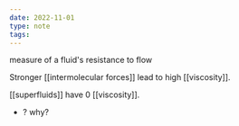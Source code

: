 ```yaml
---
date: 2022-11-01
type: note
tags:
---
```


measure of a fluid's resistance to flow

Stronger [[intermolecular forces]] lead to high [[viscosity]].

[[superfluids]] have 0 [[viscosity]].
- ? why?
